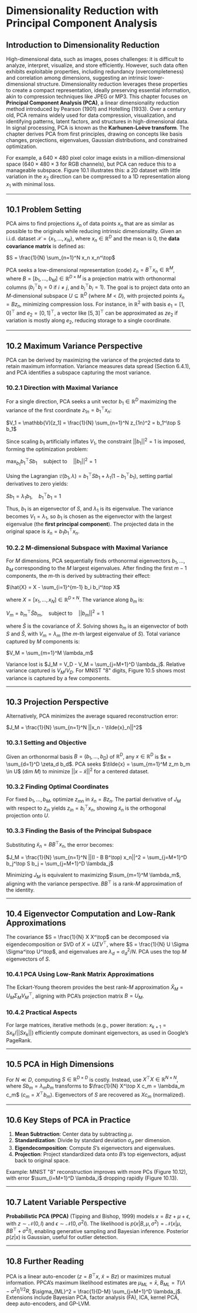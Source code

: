 # Dimensionality Reduction with Principal Component Analysis

## Introduction to Dimensionality Reduction

High-dimensional data, such as images, poses challenges: it is difficult to analyze, interpret, visualize, and store efficiently. However, such data often exhibits exploitable properties, including redundancy (overcompleteness) and correlation among dimensions, suggesting an intrinsic lower-dimensional structure. Dimensionality reduction leverages these properties to create a compact representation, ideally preserving essential information, akin to compression techniques like JPEG or MP3. This chapter focuses on **Principal Component Analysis (PCA)**, a linear dimensionality reduction method introduced by Pearson (1901) and Hotelling (1933). Over a century old, PCA remains widely used for data compression, visualization, and identifying patterns, latent factors, and structures in high-dimensional data. In signal processing, PCA is known as the **Karhunen-Loève transform**. The chapter derives PCA from first principles, drawing on concepts like basis changes, projections, eigenvalues, Gaussian distributions, and constrained optimization.

For example, a $640 \times 480$ pixel color image exists in a million-dimensional space ($640 \times 480 \times 3$ for RGB channels), but PCA can reduce this to a manageable subspace. Figure 10.1 illustrates this: a 2D dataset with little variation in the $x_2$ direction can be compressed to a 1D representation along $x_1$ with minimal loss.

---

## 10.1 Problem Setting

PCA aims to find projections $\tilde{x}_n$ of data points $x_n$ that are as similar as possible to the originals while reducing intrinsic dimensionality. Given an i.i.d. dataset $\mathcal{X} = \{x_1, \ldots, x_N\}$, where $x_n \in \mathbb{R}^D$ and the mean is $0$, the **data covariance matrix** is defined as:

$S = \frac{1}{N} \sum_{n=1}^N x_n x_n^\top$

PCA seeks a low-dimensional representation (code) $z_n = B^\top x_n \in \mathbb{R}^M$, where $B = [b_1, \ldots, b_M] \in \mathbb{R}^{D \times M}$ is a projection matrix with orthonormal columns ($b_i^\top b_j = 0$ if $i \neq j$, and $b_i^\top b_i = 1$). The goal is to project data onto an $M$-dimensional subspace $U \subseteq \mathbb{R}^D$ (where $M < D$), with projected points $\tilde{x}_n = B z_n$, minimizing compression loss. For instance, in $\mathbb{R}^2$ with basis $e_1 = [1,0]^\top$ and $e_2 = [0,1]^\top$, a vector like $[5, 3]^\top$ can be approximated as $z e_2$ if variation is mostly along $e_2$, reducing storage to a single coordinate.

---

## 10.2 Maximum Variance Perspective

PCA can be derived by maximizing the variance of the projected data to retain maximum information. Variance measures data spread (Section 6.4.1), and PCA identifies a subspace capturing the most variance.

### 10.2.1 Direction with Maximal Variance

For a single direction, PCA seeks a unit vector $b_1 \in \mathbb{R}^D$ maximizing the variance of the first coordinate $z_{1n} = b_1^\top x_n$:

$V_1 = \mathbb{V}[z_1] = \frac{1}{N} \sum_{n=1}^N z_{1n}^2 = b_1^\top S b_1$

Since scaling $b_1$ artificially inflates $V_1$, the constraint $||b_1||^2 = 1$ is imposed, forming the optimization problem:

$\max_{b_1} b_1^\top S b_1 \quad \text{subject to} \quad ||b_1||^2 = 1$

Using the Lagrangian $\mathfrak{L}(b_1, \lambda) = b_1^\top S b_1 + \lambda_1 (1 - b_1^\top b_1)$, setting partial derivatives to zero yields:

$S b_1 = \lambda_1 b_1, \quad b_1^\top b_1 = 1$

Thus, $b_1$ is an eigenvector of $S$, and $\lambda_1$ is its eigenvalue. The variance becomes $V_1 = \lambda_1$, so $b_1$ is chosen as the eigenvector with the largest eigenvalue (the **first principal component**). The projected data in the original space is $\tilde{x}_n = b_1 b_1^\top x_n$.

### 10.2.2 M-dimensional Subspace with Maximal Variance

For $M$ dimensions, PCA sequentially finds orthonormal eigenvectors $b_1, \ldots, b_M$ corresponding to the $M$ largest eigenvalues. After finding the first $m-1$ components, the $m$-th is derived by subtracting their effect:

$\hat{X} = X - \sum_{i=1}^{m-1} b_i b_i^\top X$

where $X = [x_1, \ldots, x_N] \in \mathbb{R}^{D \times N}$. The variance along $b_m$ is:

$V_m = b_m^\top \hat{S} b_m, \quad \text{subject to} \quad ||b_m||^2 = 1$

where $\hat{S}$ is the covariance of $\hat{X}$. Solving shows $b_m$ is an eigenvector of both $S$ and $\hat{S}$, with $V_m = \lambda_m$ (the $m$-th largest eigenvalue of $S$). Total variance captured by $M$ components is:

$V_M = \sum_{m=1}^M \lambda_m$

Variance lost is $J_M = V_D - V_M = \sum_{j=M+1}^D \lambda_j$. Relative variance captured is $V_M / V_D$. For MNIST "8" digits, Figure 10.5 shows most variance is captured by a few components.

---

## 10.3 Projection Perspective

Alternatively, PCA minimizes the average squared reconstruction error:

$J_M = \frac{1}{N} \sum_{n=1}^N ||x_n - \tilde{x}_n||^2$

### 10.3.1 Setting and Objective

Given an orthonormal basis $B = (b_1, \ldots, b_D)$ of $\mathbb{R}^D$, any $x \in \mathbb{R}^D$ is $x = \sum_{d=1}^D \zeta_d b_d$. PCA seeks $\tilde{x} = \sum_{m=1}^M z_m b_m \in U$ (dim $M$) to minimize $||x - \tilde{x}||^2$ for a centered dataset.

### 10.3.2 Finding Optimal Coordinates

For fixed $b_1, \ldots, b_M$, optimize $z_{mn}$ in $\tilde{x}_n = B z_n$. The partial derivative of $J_M$ with respect to $z_{in}$ yields $z_{in} = b_i^\top x_n$, showing $\tilde{x}_n$ is the orthogonal projection onto $U$.

### 10.3.3 Finding the Basis of the Principal Subspace

Substituting $\tilde{x}_n = B B^\top x_n$, the error becomes:

$J_M = \frac{1}{N} \sum_{n=1}^N ||(I - B B^\top) x_n||^2 = \sum_{j=M+1}^D b_j^\top S b_j = \sum_{j=M+1}^D \lambda_j$

Minimizing $J_M$ is equivalent to maximizing $\sum_{m=1}^M \lambda_m$, aligning with the variance perspective. $B B^\top$ is a rank-$M$ approximation of the identity.

---

## 10.4 Eigenvector Computation and Low-Rank Approximations

The covariance $S = \frac{1}{N} X X^\top$ can be decomposed via eigendecomposition or SVD of $X = U \Sigma V^\top$, where $S = \frac{1}{N} U \Sigma \Sigma^\top U^\top$, and eigenvalues are $\lambda_d = \sigma_d^2 / N$. PCA uses the top $M$ eigenvectors of $S$.

### 10.4.1 PCA Using Low-Rank Matrix Approximations

The Eckart-Young theorem provides the best rank-$M$ approximation $\hat{X}_M = U_M \Sigma_M V_M^\top$, aligning with PCA’s projection matrix $B = U_M$.

### 10.4.2 Practical Aspects

For large matrices, iterative methods (e.g., power iteration: $x_{k+1} = S x_k / ||S x_k||$) efficiently compute dominant eigenvectors, as used in Google’s PageRank.

---

## 10.5 PCA in High Dimensions

For $N \ll D$, computing $S \in \mathbb{R}^{D \times D}$ is costly. Instead, use $X^\top X \in \mathbb{R}^{N \times N}$, where $S b_m = \lambda_m b_m$ transforms to $\frac{1}{N} X^\top X c_m = \lambda_m c_m$ ($c_m = X^\top b_m$). Eigenvectors of $S$ are recovered as $X c_m$ (normalized).

---

## 10.6 Key Steps of PCA in Practice

1. **Mean Subtraction**: Center data by subtracting $\mu$.
2. **Standardization**: Divide by standard deviation $\sigma_d$ per dimension.
3. **Eigendecomposition**: Compute $S$’s eigenvectors and eigenvalues.
4. **Projection**: Project standardized data onto $B$’s top eigenvectors, adjust back to original space.

Example: MNIST "8" reconstruction improves with more PCs (Figure 10.12), with error $\sum_{i=M+1}^D \lambda_i$ dropping rapidly (Figure 10.13).

---

## 10.7 Latent Variable Perspective

**Probabilistic PCA (PPCA)** (Tipping and Bishop, 1999) models $x = B z + \mu + \epsilon$, with $z \sim \mathcal{N}(0, I)$ and $\epsilon \sim \mathcal{N}(0, \sigma^2 I)$. The likelihood is $p(x | B, \mu, \sigma^2) = \mathcal{N}(x | \mu, B B^\top + \sigma^2 I)$, enabling generative sampling and Bayesian inference. Posterior $p(z | x)$ is Gaussian, useful for outlier detection.

---

## 10.8 Further Reading

PCA is a linear auto-encoder ($z = B^\top x$, $\tilde{x} = B z$) or maximizes mutual information. PPCA’s maximum likelihood estimates are $\mu_{ML} = \bar{x}$, $B_{ML} = T (\Lambda - \sigma^2 I)^{1/2} R$, $\sigma_{ML}^2 = \frac{1}{D-M} \sum_{j=M+1}^D \lambda_j$. Extensions include Bayesian PCA, factor analysis (FA), ICA, kernel PCA, deep auto-encoders, and GP-LVM.